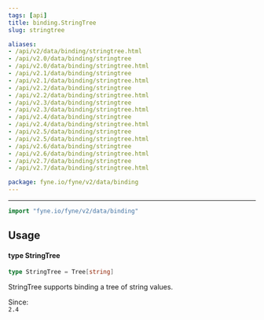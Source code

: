 ```yaml
---
tags: [api]
title: binding.StringTree
slug: stringtree

aliases:
- /api/v2/data/binding/stringtree.html
- /api/v2.0/data/binding/stringtree
- /api/v2.0/data/binding/stringtree.html
- /api/v2.1/data/binding/stringtree
- /api/v2.1/data/binding/stringtree.html
- /api/v2.2/data/binding/stringtree
- /api/v2.2/data/binding/stringtree.html
- /api/v2.3/data/binding/stringtree
- /api/v2.3/data/binding/stringtree.html
- /api/v2.4/data/binding/stringtree
- /api/v2.4/data/binding/stringtree.html
- /api/v2.5/data/binding/stringtree
- /api/v2.5/data/binding/stringtree.html
- /api/v2.6/data/binding/stringtree
- /api/v2.6/data/binding/stringtree.html
- /api/v2.7/data/binding/stringtree
- /api/v2.7/data/binding/stringtree.html

package: fyne.io/fyne/v2/data/binding
---
```



---
```go
import "fyne.io/fyne/v2/data/binding"
```

## Usage

#### type StringTree

```go
type StringTree = Tree[string]
```

StringTree supports binding a tree of string values.


<div class="since">Since: <code>
2.4</code></div>
